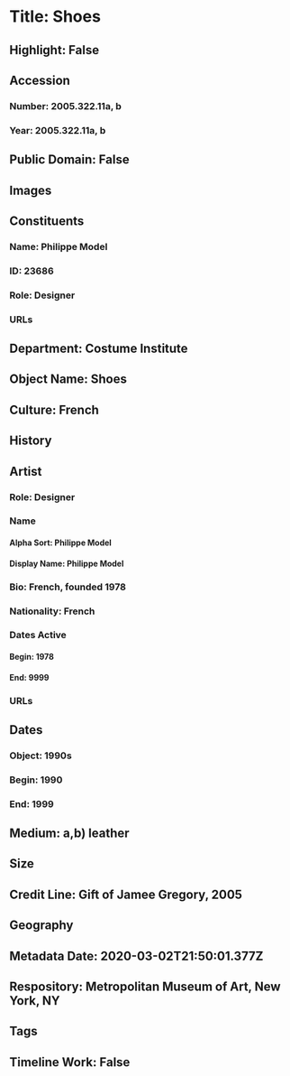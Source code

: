 # Title: Shoes
## Highlight: False
## Accession
### Number: 2005.322.11a, b
### Year: 2005.322.11a, b
## Public Domain: False
## Images
## Constituents
### Name: Philippe Model
### ID: 23686
### Role: Designer
### URLs
## Department: Costume Institute
## Object Name: Shoes
## Culture: French
## History
## Artist
### Role: Designer
### Name
#### Alpha Sort: Philippe Model
#### Display Name: Philippe Model
### Bio: French, founded 1978
### Nationality: French
### Dates Active
#### Begin: 1978
#### End: 9999
### URLs
## Dates
### Object: 1990s
### Begin: 1990
### End: 1999
## Medium: a,b) leather
## Size
## Credit Line: Gift of Jamee Gregory, 2005
## Geography
## Metadata Date: 2020-03-02T21:50:01.377Z
## Respository: Metropolitan Museum of Art, New York, NY
## Tags
## Timeline Work: False